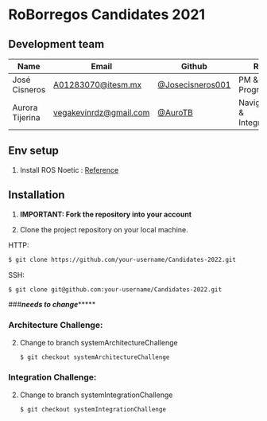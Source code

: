# RoBorregos Candidates 2021 

## Development team

| Name                    | Email                                                               | Github                                                       | Role      |
| ----------------------- | ------------------------------------------------------------------- | ------------------------------------------------------------ | --------- |
| José Cisneros | [A01283070@itesm.mx](mailto:A01283070@itesm.mx) | [@Josecisneros001](https://github.com/Josecisneros001) | PM & Programmer |
| Aurora Tijerina | [vegakevinrdz@gmail.com](mailto:vegakevinrdz@gmai.com) | [@AuroTB](https://github.com/aurotb) | Navigation & Integration |


## Env setup
1. Install ROS Noetic : [Reference](http://wiki.ros.org/noetic/Installation/Ubuntu)

## Installation

1. **IMPORTANT: Fork the repository into your account**

2. Clone the project repository on your local machine.

HTTP:
``` bash
$ git clone https://github.com/your-username/Candidates-2022.git
```

SSH:
``` bash 
$ git clone git@github.com:your-username/Candidates-2022.git
```

###*************needs to change******************
### Architecture Challenge:
2. Change to branch systemArchitectureChallenge

   ```bash
   $ git checkout systemArchitectureChallenge
   ```

### Integration Challenge:
2. Change to branch systemIntegrationChallenge

   ```bash
   $ git checkout systemIntegrationChallenge
   ```
